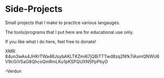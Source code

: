 # Side-Projects
Small projects that I make to practice various langauges.

The tools/programs that I put here are for educational use only. 

If you like what I do here, feel free to donate! 

XMR: 84un3wAs4JHKrTWa4RJsybAKLTKZmi67jQBiTTTwd8zq2Nfk7iAxmQNWU6V9cGiVSaG8QhcsQmRmLKu1pKSPQUXN5PpPbyD

-Verdun
